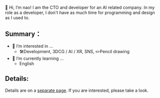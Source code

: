 👋 Hi, I’m nao! I am the CTO and developer for an AI related company. In my role as a developer, I don't have as much time for programming and design as I used to.

## Summary：
- 👀 I’m interested in ...
  - 🛠️Development, 3DCG / AI / XR, SNS, ✏️Pencil drawing
- 🌱 I’m currently learning ...
  - English

## Details:
Details are on a [separate page](Details.md). If you are interested, please take a look.





<!---
nao-anm-msc-jpn/nao-anm-msc-jpn is a ✨ special ✨ repository because its `README.md` (this file) appears on your GitHub profile.
You can click the Preview link to take a look at your changes.
--->
